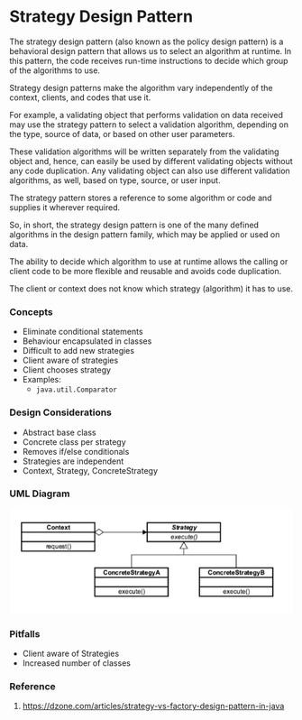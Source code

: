 # Strategy Design Pattern

The strategy design pattern (also known as the policy design pattern) is a behavioral design pattern that allows us to
select an algorithm at runtime. In this pattern, the code receives run-time instructions to decide which group of the algorithms to use.

Strategy design patterns make the algorithm vary independently of the context, clients, and codes that use it.

For example, a validating object that performs validation on data received may use the strategy pattern to select a
validation algorithm, depending on the type, source of data, or based on other user parameters.

These validation algorithms will be written separately from the validating object and, hence, can easily be used by
different validating objects without any code duplication. Any validating object can also use different validation algorithms,
as well, based on type, source, or user input.

The strategy pattern stores a reference to some algorithm or code and supplies it wherever required.

So, in short, the strategy design pattern is one of the many defined algorithms in the design pattern family,
which may be applied or used on data.

The ability to decide which algorithm to use at runtime allows the calling or client code to be more flexible
and reusable and avoids code duplication.

The client or context does not know which strategy (algorithm) it has to use.

### Concepts

* Eliminate conditional statements
* Behaviour encapsulated in classes
* Difficult to add new strategies
* Client aware of strategies
* Client chooses strategy
* Examples:
    * `java.util.Comparator`

### Design Considerations

* Abstract base class
* Concrete class per strategy
* Removes if/else conditionals
* Strategies are independent
* Context, Strategy, ConcreteStrategy

### UML Diagram

![uml diagram](../../../../../../../../.github/uploads/uml/strategy.png)

### Pitfalls

* Client aware of Strategies
* Increased number of classes

### Reference

1. https://dzone.com/articles/strategy-vs-factory-design-pattern-in-java